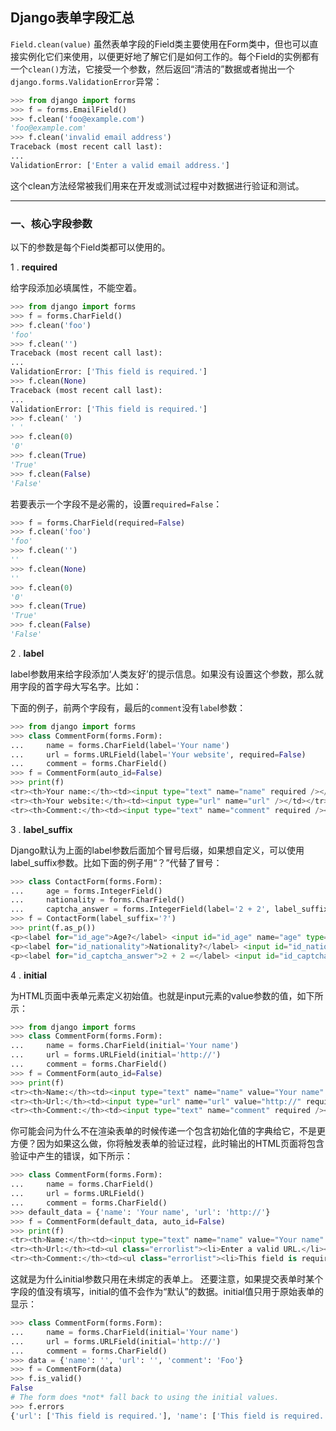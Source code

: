 ## Django表单字段汇总

`Field.clean(value)`
虽然表单字段的Field类主要使用在Form类中，但也可以直接实例化它们来使用，以便更好地了解它们是如何工作的。每个Field的实例都有一个`clean()`方法，它接受一个参数，然后返回“清洁的”数据或者抛出一个`django.forms.ValidationError`异常：
```python
>>> from django import forms
>>> f = forms.EmailField()
>>> f.clean('foo@example.com')
'foo@example.com'
>>> f.clean('invalid email address')
Traceback (most recent call last):
...
ValidationError: ['Enter a valid email address.']
```
这个clean方法经常被我们用来在开发或测试过程中对数据进行验证和测试。

---

### 一、核心字段参数

以下的参数是每个Field类都可以使用的。

1 . **required**

给字段添加必填属性，不能空着。
```python
>>> from django import forms
>>> f = forms.CharField()
>>> f.clean('foo')
'foo'
>>> f.clean('')
Traceback (most recent call last):
...
ValidationError: ['This field is required.']
>>> f.clean(None)
Traceback (most recent call last):
...
ValidationError: ['This field is required.']
>>> f.clean(' ')
' '
>>> f.clean(0)
'0'
>>> f.clean(True)
'True'
>>> f.clean(False)
'False'
```

若要表示一个字段不是必需的，设置`required=False`：
```python
>>> f = forms.CharField(required=False)
>>> f.clean('foo')
'foo'
>>> f.clean('')
''
>>> f.clean(None)
''
>>> f.clean(0)
'0'
>>> f.clean(True)
'True'
>>> f.clean(False)
'False'
```

2 . **label**

label参数用来给字段添加‘人类友好’的提示信息。如果没有设置这个参数，那么就用字段的首字母大写名字。比如：

下面的例子，前两个字段有，最后的`comment`没有`labe`l参数：
```python
>>> from django import forms
>>> class CommentForm(forms.Form):
...     name = forms.CharField(label='Your name')
...     url = forms.URLField(label='Your website', required=False)
...     comment = forms.CharField()
>>> f = CommentForm(auto_id=False)
>>> print(f)
<tr><th>Your name:</th><td><input type="text" name="name" required /></td></tr>
<tr><th>Your website:</th><td><input type="url" name="url" /></td></tr>
<tr><th>Comment:</th><td><input type="text" name="comment" required /></td></tr>
```

3 . **label_suffix**

Django默认为上面的label参数后面加个冒号后缀，如果想自定义，可以使用label_suffix参数。比如下面的例子用“？”代替了冒号：
```python
>>> class ContactForm(forms.Form):
...     age = forms.IntegerField()
...     nationality = forms.CharField()
...     captcha_answer = forms.IntegerField(label='2 + 2', label_suffix=' =')
>>> f = ContactForm(label_suffix='?')
>>> print(f.as_p())
<p><label for="id_age">Age?</label> <input id="id_age" name="age" type="number" required /></p>
<p><label for="id_nationality">Nationality?</label> <input id="id_nationality" name="nationality" type="text" required /></p>
<p><label for="id_captcha_answer">2 + 2 =</label> <input id="id_captcha_answer" name="captcha_answer" type="number" required /></p>
```

4 . **initial**

为HTML页面中表单元素定义初始值。也就是input元素的value参数的值，如下所示：
```python
>>> from django import forms
>>> class CommentForm(forms.Form):
...     name = forms.CharField(initial='Your name')
...     url = forms.URLField(initial='http://')
...     comment = forms.CharField()
>>> f = CommentForm(auto_id=False)
>>> print(f)
<tr><th>Name:</th><td><input type="text" name="name" value="Your name" required /></td></tr>
<tr><th>Url:</th><td><input type="url" name="url" value="http://" required /></td></tr>
<tr><th>Comment:</th><td><input type="text" name="comment" required /></td></tr>
```
你可能会问为什么不在渲染表单的时候传递一个包含初始化值的字典给它，不是更方便？因为如果这么做，你将触发表单的验证过程，此时输出的HTML页面将包含验证中产生的错误，如下所示：
```python
>>> class CommentForm(forms.Form):
...     name = forms.CharField()
...     url = forms.URLField()
...     comment = forms.CharField()
>>> default_data = {'name': 'Your name', 'url': 'http://'}
>>> f = CommentForm(default_data, auto_id=False)
>>> print(f)
<tr><th>Name:</th><td><input type="text" name="name" value="Your name" required /></td></tr>
<tr><th>Url:</th><td><ul class="errorlist"><li>Enter a valid URL.</li></ul><input type="url" name="url" value="http://" required /></td></tr>
<tr><th>Comment:</th><td><ul class="errorlist"><li>This field is required.</li></ul><input type="text" name="comment" required /></td></tr>
```
这就是为什么initial参数只用在未绑定的表单上。
还要注意，如果提交表单时某个字段的值没有填写，initial的值不会作为“默认”的数据。initial值只用于原始表单的显示：
```python
>>> class CommentForm(forms.Form):
...     name = forms.CharField(initial='Your name')
...     url = forms.URLField(initial='http://')
...     comment = forms.CharField()
>>> data = {'name': '', 'url': '', 'comment': 'Foo'}
>>> f = CommentForm(data)
>>> f.is_valid()
False
# The form does *not* fall back to using the initial values.
>>> f.errors
{'url': ['This field is required.'], 'name': ['This field is required.']}
```
